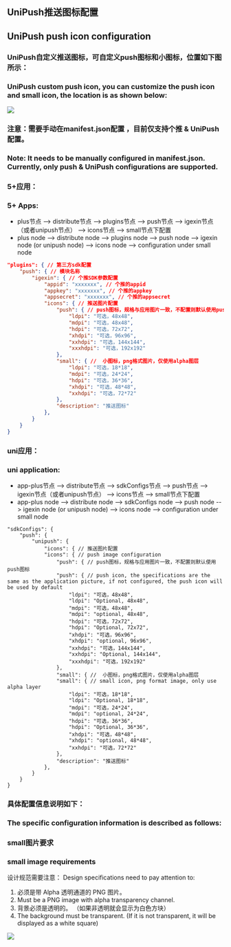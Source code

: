 ## UniPush推送图标配置
## UniPush push icon configuration

### UniPush自定义推送图标，可自定义push图标和小图标，位置如下图所示：
### UniPush custom push icon, you can customize the push icon and small icon, the location is as shown below:

![](https://native-res.dcloud.net.cn/images/uniapp/push/custom_push_icon/custom_push_icon_small_instructions.png)

### 注意：需要手动在manifest.json配置 ，目前仅支持个推 & UniPush配置。
### Note: It needs to be manually configured in manifest.json. Currently, only push & UniPush configurations are supported.
### 5+应用：
### 5+ Apps:
+ plus节点 --> distribute节点 --> plugins节点 --> push节点 --> igexin节点（或者unipush节点） --> icons节点 --> small节点下配置
+ plus node --> distribute node --> plugins node --> push node --> igexin node (or unipush node) --> icons node --> configuration under small node

```json
"plugins": { // 第三方sdk配置
	"push": { // 模块名称
		"igexin": { // 个推SDK参数配置
			"appid": "xxxxxxx", // 个推的appid
			"appkey": "xxxxxxx", // 个推的appkey
			"appsecret": "xxxxxxx", // 个推的appsecret
			"icons": { // 推送图片配置
				"push": { // push图标，规格与应用图片一致，不配置则默认使用push图标
					"ldpi": "可选，48x48",
					"mdpi": "可选，48x48",
					"hdpi": "可选，72x72",
					"xhdpi": "可选，96x96",
					"xxhdpi": "可选，144x144",
					"xxxhdpi": "可选，192x192"
				},
				"small": { //  小图标，png格式图片，仅使用alpha图层
					"ldpi": "可选，18*18",
					"mdpi": "可选，24*24",
					"hdpi": "可选，36*36",
					"xhdpi": "可选，48*48",
					"xxhdpi": "可选，72*72"
				},
				"description": "推送图标"
			},
		}
	}
}
```

### uni应用：
### uni application:
+ app-plus节点 --> distribute节点 --> sdkConfigs节点 --> push节点 --> igexin节点（或者unipush节点） --> icons节点 --> small节点下配置
+ app-plus node --> distribute node --> sdkConfigs node --> push node --> igexin node (or unipush node) --> icons node --> configuration under small node

~~~
"sdkConfigs": {
	"push": {
		"unipush": { 
			"icons": { // 推送图片配置
			"icons": { // push image configuration
				"push": { // push图标，规格与应用图片一致，不配置则默认使用push图标
				"push": { // push icon, the specifications are the same as the application picture, if not configured, the push icon will be used by default
					"ldpi": "可选，48x48",
					"ldpi": "Optional, 48x48",
					"mdpi": "可选，48x48",
					"mdpi": "optional, 48x48",
					"hdpi": "可选，72x72",
					"hdpi": "Optional, 72x72",
					"xhdpi": "可选，96x96",
					"xhdpi": "optional, 96x96",
					"xxhdpi": "可选，144x144",
					"xxhdpi": "Optional, 144x144",
					"xxxhdpi": "可选，192x192"
				},
				"small": { //  小图标，png格式图片，仅使用alpha图层
				"small": { // small icon, png format image, only use alpha layer
					"ldpi": "可选，18*18",
					"ldpi": "Optional, 18*18",
					"mdpi": "可选，24*24",
					"mdpi": "optional, 24*24",
					"hdpi": "可选，36*36",
					"hdpi": "Optional, 36*36",
					"xhdpi": "可选，48*48",
					"xhdpi": "optional, 48*48",
					"xxhdpi": "可选，72*72"
				},
				"description": "推送图标"
			},
		}
	}
}

~~~





### 具体配置信息说明如下：
### The specific configuration information is described as follows:

### small图片要求
### small image requirements
设计规范需要注意：
Design specifications need to pay attention to:
1. 必须是带 Alpha 透明通道的 PNG 图片。 
1. Must be a PNG image with alpha transparency channel.
2. 背景必须是透明的。 （如果非透明就会显示为白色方块）
2. The background must be transparent. (If it is not transparent, it will be displayed as a white square)




![](http://partner-dcloud-native.oss-cn-hangzhou.aliyuncs.com/images/uniapp/push/unipsuh_small_icon_style.png.png)



